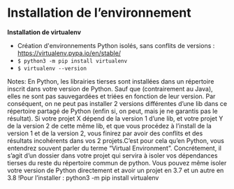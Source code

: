 # Installation de l’environnement

**Installation de virtualenv**

* Création d'environnements Python isolés, sans conflits de versions : https://virtualenv.pypa.io/en/stable/
* `$ python3 -m pip install virtualenv`
* `$ virtualenv --version`

Notes:
En Python, les librairies tierses sont installées dans un répertoire inscrit dans votre version de Python. Sauf que (contrairement au Java), elles ne sont pas sauvegardées et triées en fonction de leur version. Par conséquent, on ne peut pas installer 2 versions différentes d’une lib dans ce répertoire partagé de Python (enfin si, on peut, mais je ne garantis pas le résultat). Si votre projet X dépend de la version 1 d’une lib, et votre projet Y de la version 2 de cette même lib, et que vous procédez à l’install de la version 1 et de la version 2, vous finirez par avoir des conflits et des résultats incohérents dans vos 2 projets.C’est pour cela qu’en Python, vous entendrez souvent parler du terme “Virtual Environment”. Concrétement, il s’agit d’un dossier dans votre projet qui servira à isoler vos dépendances tierses du reste du répertoire commun de python. Vous pouvez même isoler votre version de Python directement et avoir un projet en 3.7 et un autre en 3.8 !Pour l’installer : python3 -m pip install virtualenv
